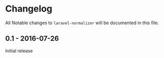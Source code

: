 # Changelog

All Notable changes to `laravel-normalizer` will be documented in this file.

## 0.1 - 2016-07-26

Initial release
